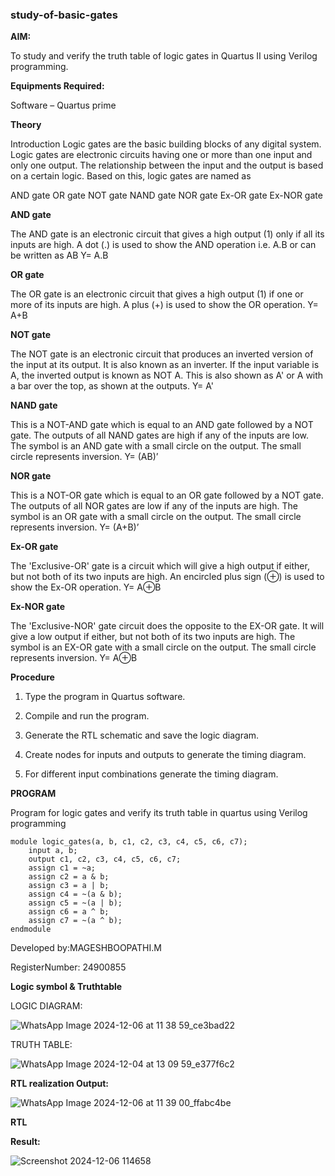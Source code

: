 ### study-of-basic-gates

**AIM:** 

To study and verify the truth table of logic gates in Quartus II using Verilog programming.

**Equipments Required:**

Software – Quartus prime 

**Theory**

Introduction Logic gates are the basic building blocks of any digital system. Logic gates are electronic circuits having one or more than one input and only one output. The relationship between the input and the output is based on a certain logic. Based on this, logic gates are named as

AND gate OR gate NOT gate NAND gate NOR gate Ex-OR gate Ex-NOR gate

**AND gate**

The AND gate is an electronic circuit that gives a high output (1) only if all its inputs are high. A dot (.) is used to show the AND operation i.e. A.B or can be written as AB
Y= A.B

**OR gate** 

The OR gate is an electronic circuit that gives a high output (1) if one or more of its inputs are high. A plus (+) is used to show the OR operation.
Y= A+B

**NOT gate**

The NOT gate is an electronic circuit that produces an inverted version of the input at its output. It is also known as an inverter. If the input variable is A, the inverted output is known as NOT A. This is also shown as A' or A with a bar over the top, as shown at the outputs.
Y= A'

**NAND gate**

This is a NOT-AND gate which is equal to an AND gate followed by a NOT gate. The outputs of all NAND gates are high if any of the inputs are low. The symbol is an AND gate with a small circle on the output. The small circle represents inversion.
Y= (AB)’

**NOR gate**

This is a NOT-OR gate which is equal to an OR gate followed by a NOT gate. The outputs of all NOR gates are low if any of the inputs are high. The symbol is an OR gate with a small circle on the output. The small circle represents inversion.
Y= (A+B)’

**Ex-OR gate**

The 'Exclusive-OR' gate is a circuit which will give a high output if either, but not both of its two inputs are high. An encircled plus sign (⊕) is used to show the Ex-OR operation.
Y= A⊕B

**Ex-NOR gate**

The 'Exclusive-NOR' gate circuit does the opposite to the EX-OR gate. It will give a low output if either, but not both of its two inputs are high. The symbol is an EX-OR gate with a small circle on the output. The small circle represents inversion.
Y= A⊕B

**Procedure** 

1.	Type the program in Quartus software.

2.	Compile and run the program.

3.	Generate the RTL schematic and save the logic diagram.

4.	Create nodes for inputs and outputs to generate the timing diagram.

5.	For different input combinations generate the timing diagram.


**PROGRAM**

Program for logic gates and verify its truth table in quartus using Verilog programming

```
module logic_gates(a, b, c1, c2, c3, c4, c5, c6, c7);
    input a, b;
    output c1, c2, c3, c4, c5, c6, c7;
    assign c1 = ~a;
    assign c2 = a & b;
    assign c3 = a | b;
    assign c4 = ~(a & b);
    assign c5 = ~(a | b);
    assign c6 = a ^ b;
    assign c7 = ~(a ^ b);
endmodule
```

 Developed by:MAGESHBOOPATHI.M
 
 RegisterNumber: 24900855
 
**Logic symbol & Truthtable**

LOGIC DIAGRAM:

![WhatsApp Image 2024-12-06 at 11 38 59_ce3bad22](https://github.com/user-attachments/assets/1e95cdd5-5168-48eb-a7c6-abe4897c4a25)

TRUTH TABLE:

![WhatsApp Image 2024-12-04 at 13 09 59_e377f6c2](https://github.com/user-attachments/assets/d2f3b587-a61c-44cf-9b2f-ee64bf52d3c6)


**RTL realization Output:** 

![WhatsApp Image 2024-12-06 at 11 39 00_ffabc4be](https://github.com/user-attachments/assets/5d4d8218-fe2b-4b65-8233-b959e01bfb39)

**RTL**

**Result:**


![Screenshot 2024-12-06 114658](https://github.com/user-attachments/assets/1f73dc27-3055-4a33-9d75-18ad650677a6)



